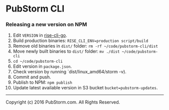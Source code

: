 PubStorm CLI
============

### Releasing a new version on NPM

1. Edit `VERSION` in
   [rise-cli-go](https://github.com/nitrous-io/rise-cli-go/).
2. Build production binaries: `RISE_CLI_ENV=production script/build`
3. Remove old binaries in `dist/` folder: `rm -rf ~/code/pubstorm-cli/dist`
4. Move newly built binaries to `dist/` folder: `mv ./dist ~/code/pubstorm-cli`
5. `cd ~/code/pubstorm-cli`
6. Edit version in `package.json`.
7. Check version by running `dist/linux_amd64/storm -v).
8. Commit and push.
9. Publish to NPM: `npm publish`
10. Update latest available version in S3 bucket `bucket=pubstorm-updates`.

- - -
Copyright (c) 2016 PubStorm.com. All Rights Reserved.
